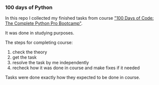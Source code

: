 ### 100 days of Python

In this repo I collected my finished tasks from course ["100 Days of Code: The Complete Python Pro Bootcamp"](https://www.udemy.com/course/100-days-of-code/).

It was done in studying purposes.

The steps for completing course:
1) check the theory
2) get the task
3) resolve the task by me independently
4) recheck how it was done in course and make fixes if it needed

Tasks were done exactly how they expected to be done in course.